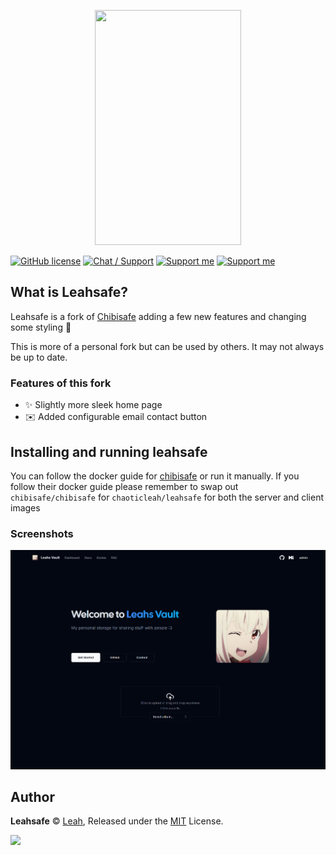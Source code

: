 <p align="center">
  <img width="234" height="376" src="https://lolisafe.moe/xjoghu.png">
</p>

[![GitHub license](https://img.shields.io/badge/license-MIT-blue.svg?style=flat-square)](https://raw.githubusercontent.com/ChaoticLeah/leahsafe/master/LICENSE)
[![Chat / Support](https://img.shields.io/badge/Chat%20%2F%20Support-discord-7289DA.svg?style=flat-square)](https://discord.gg/5g6vgwn)
[![Support me](https://img.shields.io/endpoint.svg?url=https%3A%2F%2Fshieldsio-patreon.vercel.app%2Fapi%3Fusername%3Dpitu%26type%3Dpledges&style=flat-square)](https://www.patreon.com/pitu)
[![Support me](https://img.shields.io/badge/Support-Buy%20me%20a%20coffee-yellow.svg?style=flat-square)](https://www.buymeacoffee.com/kana)

## What is Leahsafe?
Leahsafe is a fork of [Chibisafe](https://github.com/chibisafe/chibisafe) adding a few new features and changing some styling 💖

This is more of a personal fork but can be used by others. It may not always be up to date.

### Features of this fork
- ✨ Slightly more sleek home page
- ✉️ Added configurable email contact button


## Installing and running leahsafe
You can follow the docker guide for [chibisafe](https://github.com/chibisafe/chibisafe) or run it manually. If you follow their docker guide please remember to swap out `chibisafe/chibisafe` for `chaoticleah/leahsafe` for both the server and client images

### Screenshots
<p align="center">

![alt text](readme-files/image.png)

</p>

## Author

**Leahsafe** © [Leah](https://github.com/ChaoticLeah), Released under the [MIT](https://github.com/ChaoticLeah/leahsafe/blob/master/LICENSE) License.<br>

<a href="https://github.com/ChaoticLeah/leahsafe/graphs/contributors">
	<img src="https://contrib.rocks/image?repo=ChaoticLeah/leahsafe" />
</a>
